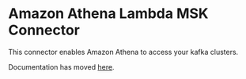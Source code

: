 # Amazon Athena Lambda MSK Connector

This connector enables Amazon Athena to access your kafka clusters.

Documentation has moved [here](https://docs.aws.amazon.com/athena/latest/ug/connectors-msk.html).
